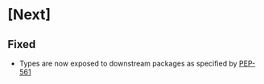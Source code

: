 # [Next]

## Fixed

- Types are now exposed to downstream packages as specified by [PEP-561](https://www.python.org/dev/peps/pep-0561/#packaging-type-information)
